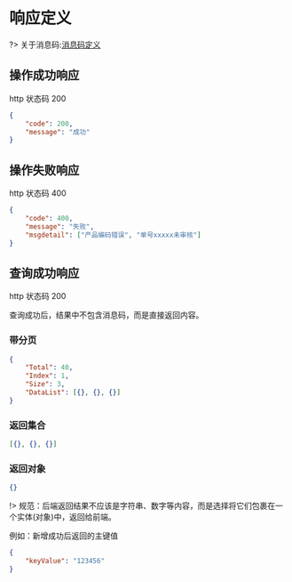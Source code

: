 ﻿# 响应定义

?> 关于消息码:[消息码定义](docs/消息定义)

## 操作成功响应

http 状态码 200

```json
{
    "code": 200,
    "message": "成功"
}
```

## 操作失败响应

http 状态码 400

```json
{
    "code": 400,
    "message": "失败",
    "msgdetail": ["产品编码错误", "单号xxxxx未审核"]
}
```

## 查询成功响应

http 状态码 200

查询成功后，结果中不包含消息码，而是直接返回内容。

### 带分页

```json
{
    "Total": 40,
    "Index": 1,
    "Size": 3,
    "DataList": [{}, {}, {}]
}
```

### 返回集合

```json
[{}, {}, {}]
```

### 返回对象

```json
{}
```

!> 规范：后端返回结果不应该是字符串、数字等内容，而是选择将它们包裹在一个实体(对象)中，返回给前端。

例如：新增成功后返回的主键值

```json
{
    "keyValue": "123456"
}
```
